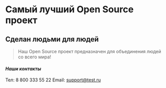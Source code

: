 # Самый лучший Open Source проект

## Сделан людьми для людей

> Наш Open Source проект предназначен для объединения людей со всего мира!

#### *Наши контакты*
Тел: 8 800 333 55 22
Email: [support@test.ru](support@test.ru)
